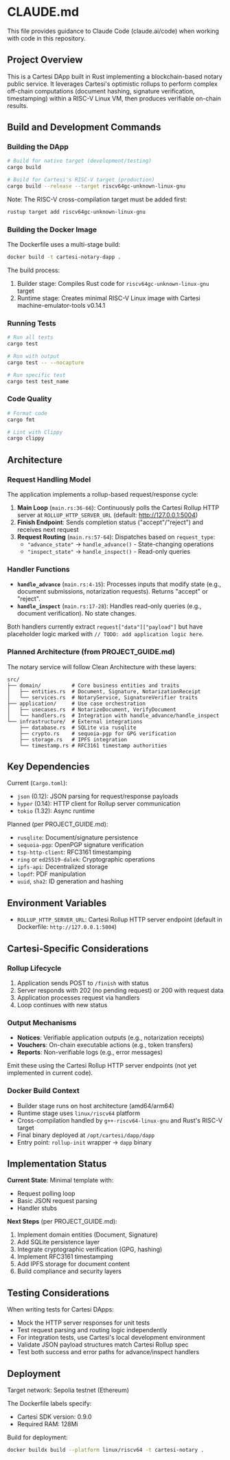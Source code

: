 # CLAUDE.md

This file provides guidance to Claude Code (claude.ai/code) when working with code in this repository.

## Project Overview

This is a Cartesi DApp built in Rust implementing a blockchain-based notary public service. It leverages Cartesi's optimistic rollups to perform complex off-chain computations (document hashing, signature verification, timestamping) within a RISC-V Linux VM, then produces verifiable on-chain results.

## Build and Development Commands

### Building the DApp

```bash
# Build for native target (development/testing)
cargo build

# Build for Cartesi's RISC-V target (production)
cargo build --release --target riscv64gc-unknown-linux-gnu
```

Note: The RISC-V cross-compilation target must be added first:
```bash
rustup target add riscv64gc-unknown-linux-gnu
```

### Building the Docker Image

The Dockerfile uses a multi-stage build:
```bash
docker build -t cartesi-notary-dapp .
```

The build process:
1. Builder stage: Compiles Rust code for `riscv64gc-unknown-linux-gnu` target
2. Runtime stage: Creates minimal RISC-V Linux image with Cartesi machine-emulator-tools v0.14.1

### Running Tests

```bash
# Run all tests
cargo test

# Run with output
cargo test -- --nocapture

# Run specific test
cargo test test_name
```

### Code Quality

```bash
# Format code
cargo fmt

# Lint with Clippy
cargo clippy
```

## Architecture

### Request Handling Model

The application implements a rollup-based request/response cycle:

1. **Main Loop** (`main.rs:36-66`): Continuously polls the Cartesi Rollup HTTP server at `ROLLUP_HTTP_SERVER_URL` (default: http://127.0.0.1:5004)
2. **Finish Endpoint**: Sends completion status ("accept"/"reject") and receives next request
3. **Request Routing** (`main.rs:57-64`): Dispatches based on `request_type`:
   - `"advance_state"` → `handle_advance()` - State-changing operations
   - `"inspect_state"` → `handle_inspect()` - Read-only queries

### Handler Functions

- **`handle_advance`** (`main.rs:4-15`): Processes inputs that modify state (e.g., document submissions, notarization requests). Returns "accept" or "reject".
- **`handle_inspect`** (`main.rs:17-28`): Handles read-only queries (e.g., document verification). No state changes.

Both handlers currently extract `request["data"]["payload"]` but have placeholder logic marked with `// TODO: add application logic here`.

### Planned Architecture (from PROJECT_GUIDE.md)

The notary service will follow Clean Architecture with these layers:

```
src/
├── domain/          # Core business entities and traits
│   ├── entities.rs  # Document, Signature, NotarizationReceipt
│   └── services.rs  # NotaryService, SignatureVerifier traits
├── application/     # Use case orchestration
│   ├── usecases.rs  # NotarizeDocument, VerifyDocument
│   └── handlers.rs  # Integration with handle_advance/handle_inspect
└── infrastructure/  # External integrations
    ├── database.rs  # SQLite via rusqlite
    ├── crypto.rs    # sequoia-pgp for GPG verification
    ├── storage.rs   # IPFS integration
    └── timestamp.rs # RFC3161 timestamp authorities
```

## Key Dependencies

Current (`Cargo.toml`):
- `json` (0.12): JSON parsing for request/response payloads
- `hyper` (0.14): HTTP client for Rollup server communication
- `tokio` (1.32): Async runtime

Planned (per PROJECT_GUIDE.md):
- `rusqlite`: Document/signature persistence
- `sequoia-pgp`: OpenPGP signature verification
- `tsp-http-client`: RFC3161 timestamping
- `ring` or `ed25519-dalek`: Cryptographic operations
- `ipfs-api`: Decentralized storage
- `lopdf`: PDF manipulation
- `uuid`, `sha2`: ID generation and hashing

## Environment Variables

- `ROLLUP_HTTP_SERVER_URL`: Cartesi Rollup HTTP server endpoint (default in Dockerfile: `http://127.0.0.1:5004`)

## Cartesi-Specific Considerations

### Rollup Lifecycle
1. Application sends POST to `/finish` with status
2. Server responds with 202 (no pending request) or 200 with request data
3. Application processes request via handlers
4. Loop continues with new status

### Output Mechanisms
- **Notices**: Verifiable application outputs (e.g., notarization receipts)
- **Vouchers**: On-chain executable actions (e.g., token transfers)
- **Reports**: Non-verifiable logs (e.g., error messages)

Emit these using the Cartesi Rollup HTTP server endpoints (not yet implemented in current code).

### Docker Build Context
- Builder stage runs on host architecture (amd64/arm64)
- Runtime stage uses `linux/riscv64` platform
- Cross-compilation handled by `g++-riscv64-linux-gnu` and Rust's RISC-V target
- Final binary deployed at `/opt/cartesi/dapp/dapp`
- Entry point: `rollup-init` wrapper → `dapp` binary

## Implementation Status

**Current State**: Minimal template with:
- Request polling loop
- Basic JSON request parsing
- Handler stubs

**Next Steps** (per PROJECT_GUIDE.md):
1. Implement domain entities (Document, Signature)
2. Add SQLite persistence layer
3. Integrate cryptographic verification (GPG, hashing)
4. Implement RFC3161 timestamping
5. Add IPFS storage for document content
6. Build compliance and security layers

## Testing Considerations

When writing tests for Cartesi DApps:
- Mock the HTTP server responses for unit tests
- Test request parsing and routing logic independently
- For integration tests, use Cartesi's local development environment
- Validate JSON payload structures match Cartesi Rollup spec
- Test both success and error paths for advance/inspect handlers

## Deployment

Target network: Sepolia testnet (Ethereum)

The Dockerfile labels specify:
- Cartesi SDK version: 0.9.0
- Required RAM: 128Mi

Build for deployment:
```bash
docker buildx build --platform linux/riscv64 -t cartesi-notary .
```

